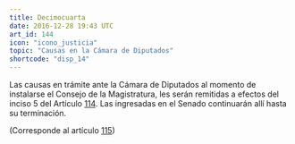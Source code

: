 ```yaml
---
title: Decimocuarta
date: 2016-12-28 19:43 UTC
art_id: 144
icon: "icono_justicia"
topic: "Causas en la Cámara de Diputados"
shortcode: "disp_14"
---
```

Las causas en trámite ante la Cámara de Diputados al momento de instalarse el Consejo de la Magistratura, les serán remitidas a efectos del inciso 5 del Artículo [114](#art_114). Las ingresadas en el Senado continuarán allí hasta su terminación.

(Corresponde al artículo [115](#art_115))

